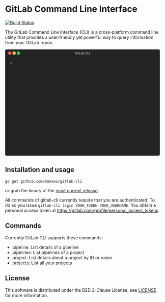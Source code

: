 # GitLab Command Line Interface

[![Build Status](https://travis-ci.org/makkes/gitlab-cli.svg?branch=master)](https://travis-ci.org/makkes/gitlab-cli)

The GitLab Command Line Interface (CLI) is a cross-platform command line utility
that provides a user-friendly yet powerful way to query information from your
GitLab repos.

![](./demo.gif "GitLab CLI Demo Video")

## Installation and usage

```
go get github.com/makkes/gitlab-cli
```

or grab the binary of the [most current
release](https://github.com/makkes/gitlab-cli/releases).

All commands of gitlab-cli currently require that you are authenticated. To do
so you issue `gitlab-cli login YOUR_TOKEN YOUR_USERNAME`. You obtain a personal
access token at https://gitlab.com/profile/personal_access_tokens.

## Commands

Currently GitLab CLI supports these commands:

* pipeline: List details of a pipeline
* pipelines: List pipelines of a project
* project:  List details about a project by ID or name
* projects: List all your projects

## License

This software is distributed under the BSD 2-Clause License, see
[LICENSE](LICENSE) for more information.


